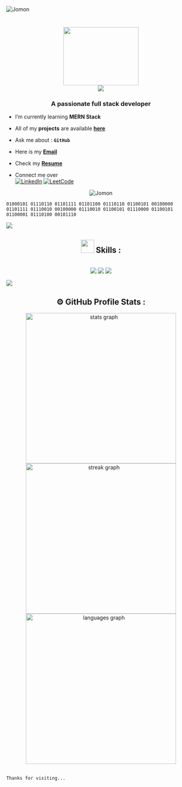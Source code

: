 <p align="left"> <img src="https://komarev.com/ghpvc/?username=Jomonh&label=Profile%20views&color=707070&style=flat" alt="Jomon" /> </p>

<h1 align="center">
<img src="https://github.com/Jomonh/Jomonh/blob/main/Assets/Programmer.gif" height="155" width="200" align="middle"/>  <br>  <img src="https://readme-typing-svg.herokuapp.com/?font=Righteous&size=35&&&color=62dafc&center=true&vCenter=true&width=500&height=70&duration=2500&lines=Hi+There+!+;+I'm+Jomon+Joy+!;" />
</h1>

<h3 align="center">A passionate full stack developer</h3>


-  I’m currently learning   **MERN Stack** 


-  All of my **projects** are available <a a href="https://jomonh.netlify.app/" target="_blank">**here**</a>


-  Ask me about    : **`GitHub`**


-  Here is my <a href="mailto:info.jomonh@gmail.com." target="_blank"> **Email**</a>


- Check my <a href="https://github.com/Jomonh/Jomonh/assets/146743628/4b5cf687-b90b-4433-b951-45891bb9801e" target="_blank">**Resume**</a>


- Connect me over <br>
[![LinkedIn](https://img.shields.io/badge/linkedin-%2320232a.svg?style=normal&logo=linkedIn&logoColor=%230077B5)](https://www.linkedin.com/in/jomonh)
[![LeetCode](https://img.shields.io/badge/LeetCode-%2320232a.svg?style=normal&logo=LeetCode&logoColor=%FFA116)](https://leetcode.com/u/Jomonh/)

<p align="center"><img src="https://github-profile-trophy.vercel.app/?username=Jomonh" target="_blank" alt="Jomon" /> </p>

```
01000101 01110110 01101111 01101100 01110110 01100101 00100000 01101111 01110010 00100000 01110010 01100101 01110000 01100101 01100001 01110100 00101110 

```
<img src="https://raw.githubusercontent.com/Jomonh/Jomonh/main/Assets/horizontal%20line%20.gif"><br>

## <div align="center"><img src = "https://github.com/Jomonh/Jomonh/blob/main/Assets/Coder.gif" width = 35px> Skills :
  </div>

<br/>
<div align="center">
    <img src="https://skillicons.dev/icons?i=java,python,html,css,javascript,typescript" />
    <img src="https://skillicons.dev/icons?i=tailwind,bootstrap,react,redux,nextjs,nodejs"/>
  <img src="https://skillicons.dev/icons?i=expressjs,mongodb,mysql,git,github,firebase"/>
</div>

<img src="https://raw.githubusercontent.com/Jomonh/Jomonh/main/Assets/horizontal%20line%20.gif"><br>

## <div align="center">⚙ GitHub Profile Stats :

<div align="center">
<img src="https://github-readme-stats.vercel.app/api?username=Jomonh&theme=react&show_icons=true&hide_border=true&count_private=true" alt="stats graph" width="400" /><br>
<img src="https://github-readme-streak-stats.herokuapp.com/?user=Jomonh&theme=react&hide_border=true" alt="streak graph" width="400"/><br>
<img src="https://github-readme-stats.vercel.app/api/top-langs/?username=Jomonh&theme=react&show_icons=true&hide_border=true&layout=compact" alt="languages graph" width="400" />
</div>

<br>
                                    
```Thanks for visiting...```

